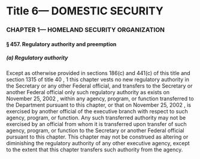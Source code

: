 
# Title 6— DOMESTIC SECURITY
### CHAPTER 1— HOMELAND SECURITY ORGANIZATION
#### § 457. Regulatory authority and preemption
##### (a) Regulatory authority

Except as otherwise provided in sections 186(c) and 441(c) of this title and section 1315 of title 40 , 1 this chapter vests no new regulatory authority in the Secretary or any other Federal official, and transfers to the Secretary or another Federal official only such regulatory authority as exists on November 25, 2002 , within any agency, program, or function transferred to the Department pursuant to this chapter, or that on November 25, 2002 , is exercised by another official of the executive branch with respect to such agency, program, or function. Any such transferred authority may not be exercised by an official from whom it is transferred upon transfer of such agency, program, or function to the Secretary or another Federal official pursuant to this chapter. This chapter may not be construed as altering or diminishing the regulatory authority of any other executive agency, except to the extent that this chapter transfers such authority from the agency.
